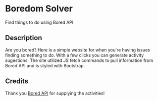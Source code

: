 # Boredom Solver
Find things to do using Bored API

## Description
Are you bored? Here is a simple website for when you're having issues finding something to do. With a few clicks you can generate activity sugestions. The site utilized JS fetch commands to pull information from Bored API and is styled with Bootstrap.

## Credits
Thank you [Bored API](https://www.boredapi.com/) for supplying the activities!